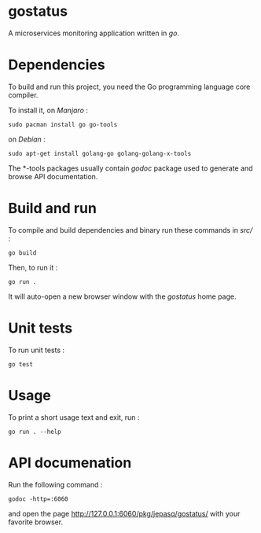 # gostatus

A microservices monitoring application written in *go*.

# Dependencies

To build and run this project, you need the Go programming language core
compiler.

To install it, on *Manjaro* :

	sudo pacman install go go-tools
	
on *Debian* :

	sudo apt-get install golang-go golang-golang-x-tools

The *-tools packages usually contain *godoc* package used to generate and 
browse API documentation.

# Build and run

To compile and build dependencies and binary run these commands in *src/* :

	go build

Then, to run it :

	go run .

It will auto-open a new browser window with the *gostatus* home page.

# Unit tests

To run unit tests :

	go test
	
# Usage

To print a short usage text and exit, run :

	go run . --help

# API documenation

Run the following command :
	
	godoc -http=:6060

and open the page http://127.0.0.1:6060/pkg/jepasq/gostatus/ with your 
favorite browser.
